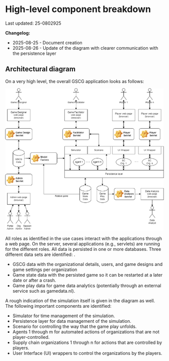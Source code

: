 # High-level component breakdown

Last updated: 25-0802925

__Changelog:__
 - 2025-08-25 - Document creation
 - 2025-08-26 - Update of the diagram with clearer communication with the persistence layer


## Architectural diagram
 
On a very high level, the overall GSCG application looks as follows:

![](diagrams/gscg-architecture.png)

All roles as identified in the use cases interact with the applications through a web page. On the server, several applications (e.g., servlets) are running for the different roles. All data is persisted in one or more databases. Three different data sets are identified:
.
- GSCG data with the organizational details, users, and game designs and game settings per organization
- Game state data with the persisted game so it can be restarted at a later date or after a crash.
- Game play data for game data analytics (potentially through an external service such as gamedata.nl). 

A rough indication of the simulation itself is given in the diagram as well. The following important components are identified:

- Simulator for time management of the simulation.
- Persistence layer for data management of the simulation.
- Scenario for controlling the way that the game play unfolds.
- Agents 1 through m for automated actions of organizations that are not player-controlled.
- Supply chain organizations 1 through n for actions that are controlled by players.
- User Interface (UI) wrappers to control the organizations by the players.
